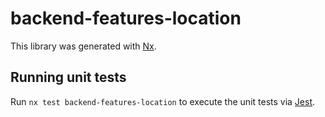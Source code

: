 # backend-features-location

This library was generated with [Nx](https://nx.dev).

## Running unit tests

Run `nx test backend-features-location` to execute the unit tests via [Jest](https://jestjs.io).
